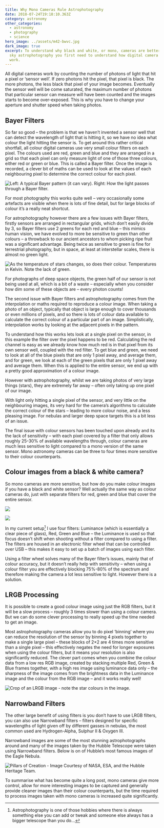 ```yaml
---
title: Why Mono Cameras Rule Astrophotography
date: 2018-07-24T19:18:10.363Z
category: astronomy
other_categories:
  - astronomy
  - photography
  - science
hero_image: ../assets/m42-bwvc.jpg
dark_image: true
excerpt: To understand why black and white, or mono, cameras are better for deep
  sky astrophotography you first need to understand how digital camera sensors
  work.
---
```

All digital cameras work by counting the number of photons of light that hit a pixel or ‘sensor well’. If zero photons hit the pixel, that pixel is black. The more photons, the less black that pixel of your image becomes. Eventually the sensor well will be come saturated, the maximum number of photons that particular sensor can measure will have been counted and the images starts to become over-exposed. This is why you have to change your aperture and shutter speed when taking photos.

## Bayer Filters

So far so good – the problem is that we haven’t invented a sensor well that can detect the wavelength of light that is hitting it, so we have no idea what colour the light hitting the sensor is. To get around this rather critical shortfall, all colour digital cameras use very small colour filters on each pixel. The colours used are red, green and blue and they are arranged in a grid so that each pixel can only measure light of one of those three colours, either red or green or blue. This is called a Bayer filter. Once the image is recorded, a clever bit of maths can be used to look at the values of each neighbouring pixel to determine the correct colour for each pixel.

![Left: A typical Bayer pattern (it can vary). Right: How the light passes through a Bayer filter.](../assets/bayer.png "Left: A typical Bayer pattern (it can vary). Right: How the light passes through a Bayer filter.")

For most photography this works quite well – very occasionally some artefacts are visible when there is lots of fine detail, but for large blocks of colour it’s a really neat shortcut.

For astrophotography however there are a few issues with Bayer filters, firstly sensors are arranged in rectangular grids, which don’t easily divide by 3, so Bayer filters use 2 greens for each red and blue – this mimics human vision, we have evolved to more be sensitive to green than other colours – a throwback to our ancient ancestors to whom picking ripe fruit was a significant advantage. Being twice as sensitive to green is fine for terrestrial photography, but in space, at least at interstellar scales, there is almost no green light.

![As the temperature of stars changes, so does their colour. Temperatures in Kelvin. Note the lack of green.](../assets/stars.png "As the temperature of stars changes, so does their colour. Temperatures in Kelvin. Note the lack of green.")

For photographs of deep space objects, the green half of our sensor is not being used at all, which is a bit of a waste – especially when you consider how dim some of these objects are – every photon counts!

The second issue with Bayer filters and astrophotography comes from the interpolation or maths required to reproduce a colour image. When taking a photo of an object, typically that object is large enough to cover thousands or even millions of pixels, and so there is lots of colour data available to calculate the correct colour of a particular part of an image. Simplistically, interpolation works by looking at the adjacent pixels in the pattern.

To understand how this works lets look at a single pixel on the sensor, in this example the filter over the pixel happens to be red. Calculating the red channel is easy as we already know how much red is in that pixel from its own sensor well, coupled with the red filter. To get blue and green, we need to look at all of the blue pixels that are only 1 pixel away, and average them, and for green, we look at each of the green pixels that are only 1 pixel away and average them. When this is applied to the entire sensor, we end up with a pretty good approximation of a colour image.

However with astrophotography, whilst we are taking photos of very large things (stars), they are extremely far away – often only taking up one pixel of our image.

With light only hitting a single pixel of the sensor, and very little on the neighbouring images, its very hard for the camera’s algorithms to calculate the correct colour of the stars – leading to more colour noise, and a less pleasing image. For nebulas and larger deep space targets this is a bit less of an issue.

The final issue with colour sensors has been touched upon already and its the lack of sensitivity – with each pixel covered by a filter that only allows roughly 25-30% of available wavelengths through, colour cameras are much less sensitive to light compared to a mono version of the same sensor. Mono astronomy cameras can be three to four times more sensitive to their colour counterparts.

## Colour images from a black & white camera?

So mono cameras are more sensitive, but how do you make colour images if you have a black and white sensor? Well actually the same way as colour cameras do, just with separate filters for red, green and blue that cover the entire sensor.

<div class="gallery gallery__two">

![](../assets/lrgb.jpg)

![](../assets/electronic_filter_wheel.jpg)

</div>

In my current setup[^1] I use four filters: Luminance (which is essentially a clear piece of glass), Red, Green and Blue – the Luminance is used so that focus doesn’t shift when shooting without a filter compared to using a filter. The filters are housed in an electronic filter wheel that can be controlled over USB – this makes it easy to set up a batch of images using each filter.

Using a filter wheel solves many of the Bayer filter’s issues, mainly that of colour accuracy, but it doesn’t really help with sensitivity – when using a colour filter you are effectively blocking 75%-80% of the spectrum and therefore making the camera a lot less sensitive to light. However there is a solution.

## LRGB Processing

It is possible to create a good colour image using just the RGB filters, but it will be a slow process – roughly 3 times slower than using a colour camera. But we can do some clever processing to really speed up the time needed to get an image.

Most astrophotography cameras allow you to do pixel ‘binning’ where you can reduce the resolution of the sensor by binning 4 pixels together to make a single large pixel – these blocks of 2×2 are 4 times more sensitive than a single pixel – this effectively negates the need for longer exposures when using the colour filters, but it means your resolution is also significantly reduced. The clever part comes when you combine the colour data from a low res RGB image, created by stacking multiple Red, Green & Blue frames together, with a high res image using luminance data only – the sharpness of the image comes from the brightness data in the Luminance image and the colour from the RGB image – and it works really well!

![Crop of an LRGB image - note the star colours in the image.](../assets/m13-great-globular-cluster-in-hercules.jpg "Crop of an LRGB image - note the star colours in the image.")

## Narrowband Filters

The other large benefit of using filters is you don’t have to use LRGB filters, you can also use Narrowband filters – filters designed for specific wavelengths of light given off by different gasses in nebulas, the most common used are Hydrogen-Alpha, Sulphur II & Oxygen III.

Narrowband images are some of the most stunning astrophotographs around and many of the images taken by the Hubble Telescope were taken using Narrowband filters. Below is on of Hubble’s most famous images of the Eagle Nebula.

![Pillars of Creation - Image Courtesy of NASA, ESA, and the Hubble Heritage Team.](../assets/stsci-gallery-1501c.jpg "Pillars of Creation - Image Courtesy of NASA, ESA, and the Hubble Heritage Team.")

To summarise what has become quite a long post, mono cameras give more control, allow for more interesting images to be captured and generally provide cleaner images than their colour counterparts, but the time required to process images taken with mono cameras is increased quite significantly.

[^1]: Astrophotography is one of those hobbies where there is always something else you can add or tweak and someone else always has a bigger telescope than you do…
